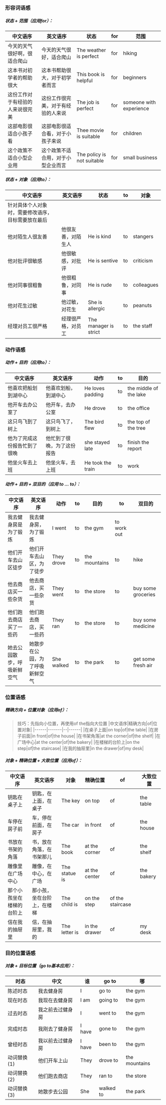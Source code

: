 ### 形容词语感
##### 状态 + 范围（应用for）：
|中文语序|英文语序|状态|for|范围|
|----|----|----|----|----|
|今天的天气很好啊，很适合爬山|今天的天气很好，适合爬山|The weather is perfect|for|hiking|
|这本书对初学者的帮助很大|这本书帮助很大，对于初学者而言|This book is helpful|for|beginners|
|这份工作对于有经验的人来说很完美|这份工作很完美，对于有经验的人来说|The job is perfect|for|someone with experience|
|这部电影很适合小孩子看|这部电影很适合看，对于小孩子来说|Thee movie is suitable|for|children|
|这个政策不适合小型企业用|这个政策不适合用，对于小型企业而言|The policy is not suitable|for|small business|

##### 状态 + 对象（应用to）：
|中文语序|英文语序|状态|to|对象|
|----|----|----|----|----|
|针对具体个人对象时，需要修改语序，目标需要放在最后|
|他对陌生人很友善|他很友善，对陌生人|He is kind|to|stangers|
|他对批评很敏感|他很敏感，对批评|He is sentive|to|criticism|
|他对同事很粗鲁|他很粗鲁，对同事|He is rude|to|colleagues|
|他对花生过敏|他过敏，对花生|She is allergic|to|peanuts|
|经理对员工很严格|经理很严格，对员工|The manager is strict|to|the staff|

### 动作语感
##### 动作 + 目的（应用to）：
|中文语序|英文语序|动作|to|目的|
|------|------|---|--|---|
|他喜欢把船划到湖中心|他喜欢划船，到湖中心|He loves padding|to|the middle of the lake|
|他开车去办公室了|他开车，去办公室|He drove|to|the office|
|这只鸟飞到了树上|这只鸟飞了，到树上|The bird flew|to|the top of the tree|
|他为了完成这份报告忙到了很晚|他忙到了很晚，为了这份报告|she stayed late|to|finish the report|
|他坐火车去上班|他坐火车，去上班|He took the train|to|work|

##### 动作 + 目的 + 双目的（应用 to ... to）：
|中文语序|英文语序|动作|to|目的|to|双目的|
|------|------|---|--|---|--|-----|
|我去健身房是为了锻炼|我去健身房，为了锻炼|I went|to|the gym|to work out|
|他们开车去山区徒步|他们开车去山区，为了徒步|They drove|to|the mountains|to|hike|
|他去商店买一些杂货|他去商店，买一些杂货|They went|to|the store|to|buy some groceries|
|他们跑去商店买了一些药|他们跑去商店，买一些药|They ran|to|the store|to|buy some medicine|
|她去公园散步，呼吸新鲜空气|她散步在公园，为了呼吸新鲜空气|She walked|to|the park|to|get some fresh air|

### 位置语感
##### 精确方向 + 位置对象（应用of）：
> 技巧：先指向小位置，再使用of the指向大位置
|中文语序|精确方向|of|位置对象|
|------|-------|--|------|
|在桌子上面|on top|of|the table|
|在房子前面|in front|of|the house|
|在书架角落|at the corner|of|the shelf|
|在广场中心|at the center|of|the bakery|
|在楼梯的台阶上|on the step|of|the staircase|
|在我的抽屉里|in the drawer|of|my desk|


##### 对象 + 精确位置 + 大致位置（应用of）：
|中文语序|英文语序|对象|精确位置|of|大致位置|
|------|------|---|------|--|------|
|钥匙在桌子上|钥匙，在上面，在桌子|The key|on top|of|the table|
|车停在房子前|车，停在前面，在房子|The car|in front|of|the house|
|书放在书架的角落|书，放在角落，在书架那儿|The book|at the corner|of|the shelf|
|雕像里在广场中心|雕像，在中心，在广场|The statue is|at the center|of|the bakery|
|那个小孩坐在楼梯的台阶上|那小孩，坐在台阶上，在楼梯|The child is|on the step|of the staircase|
|信在我的抽屉里|信，在抽屉里，我的|The letter is|in the drawer|of|my desk|

### 目的位置语感
##### 对象 + 目标位置（go to基本应用）：
|时态|中文|谁|go to|哪|
|---|---|--|-----|--|
|陈述时态|我去健身房|I|go to|the gym|
|现在时态|我现在去健身房|I am|going to|the gym|
|过去时态|我之前去过健身房|I|went to|the gym|
|完成时态|我刚去了健身房|I have|gone to|the gym|
|曾经时态|我以前去过健身房|I have|been to|the gym|
|动词替换(1)|他们开车上山|They|drove to|the mountains|
|动词替换(2)|他们跑去商店|They|ran to|the store|
|动词替换(3)|她散步去公园|She|walked to|the park|
